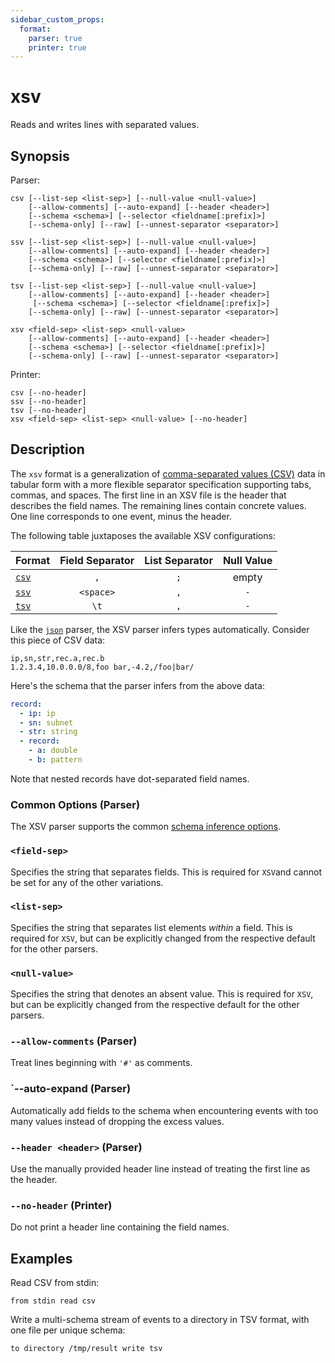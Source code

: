 ```yaml
---
sidebar_custom_props:
  format:
    parser: true
    printer: true
---
```


# xsv

Reads and writes lines with separated values.

## Synopsis

Parser:

```
csv [--list-sep <list-sep>] [--null-value <null-value>]
    [--allow-comments] [--auto-expand] [--header <header>]
    [--schema <schema>] [--selector <fieldname[:prefix]>]
    [--schema-only] [--raw] [--unnest-separator <separator>]
```
```
ssv [--list-sep <list-sep>] [--null-value <null-value>]
    [--allow-comments] [--auto-expand] [--header <header>]
    [--schema <schema>] [--selector <fieldname[:prefix]>]
    [--schema-only] [--raw] [--unnest-separator <separator>]
```
```
tsv [--list-sep <list-sep>] [--null-value <null-value>]
    [--allow-comments] [--auto-expand] [--header <header>]
     [--schema <schema>] [--selector <fieldname[:prefix]>]
    [--schema-only] [--raw] [--unnest-separator <separator>]
```
```
xsv <field-sep> <list-sep> <null-value>
    [--allow-comments] [--auto-expand] [--header <header>]
    [--schema <schema>] [--selector <fieldname[:prefix]>]
    [--schema-only] [--raw] [--unnest-separator <separator>]
```

Printer:

```
csv [--no-header]
ssv [--no-header]
tsv [--no-header]
xsv <field-sep> <list-sep> <null-value> [--no-header]
```

## Description

The `xsv` format is a generalization of [comma-separated values (CSV)][csv] data
in tabular form with a more flexible separator specification supporting tabs,
commas, and spaces. The first line in an XSV file is the header that describes
the field names. The remaining lines contain concrete values. One line
corresponds to one event, minus the header.

The following table juxtaposes the available XSV configurations:

|Format         |Field Separator|List Separator|Null Value|
|---------------|:-------------:|:------------:|:--------:|
|[`csv`](csv.md)|`,`            |`;`           | empty    |
|[`ssv`](ssv.md)|`<space>`      |`,`           |`-`       |
|[`tsv`](tsv.md)|`\t`           |`,`           |`-`       |

[csv]: https://en.wikipedia.org/wiki/Comma-separated_values

Like the [`json`](json.md) parser, the XSV parser infers types automatically.
Consider this piece of CSV data:

```csv
ip,sn,str,rec.a,rec.b
1.2.3.4,10.0.0.0/8,foo bar,-4.2,/foo|bar/
```

Here's the schema that the parser infers from the above data:

```yaml title=test.schema
record:
  - ip: ip
  - sn: subnet
  - str: string
  - record:
    - a: double
    - b: pattern
```

Note that nested records have dot-separated field names.

### Common Options (Parser)

The XSV parser supports the common [schema inference options](formats.md#parser-schema-inference).

### `<field-sep>`

Specifies the string that separates fields.
This is required for `XSV`and cannot be set for any of the other variations.

### `<list-sep>`

Specifies the string that separates list elements *within* a field.
 This is required for `XSV`, but can be explicitly changed from the respective
 default for the other parsers.

### `<null-value>`

Specifies the string that denotes an absent value. This is required for `XSV`,
 but can be explicitly changed from the respective default for the other parsers.

### `--allow-comments` (Parser)

Treat lines beginning with `'#'` as comments.

### `--auto-expand (Parser)

Automatically add fields to the schema when encountering events with too many
values instead of dropping the excess values.

### `--header <header>` (Parser)

Use the manually provided header line instead of treating the first line as the
header.

### `--no-header` (Printer)

Do not print a header line containing the field names.

## Examples

Read CSV from stdin:

```
from stdin read csv
```

Write a multi-schema stream of events to a directory in TSV format, with one
file per unique schema:

```
to directory /tmp/result write tsv
```
